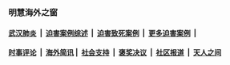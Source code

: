 
### 明慧海外之窗

####  [武汉肺炎](indexes/365.md?t=05141900) &nbsp;|&nbsp;  [迫害案例综述](indexes/328.md?t=05141900) &nbsp;|&nbsp; [迫害致死案例](indexes/277.md?t=05141900)  &nbsp;|&nbsp; [更多迫害案例](indexes/81.md?t=05141900)  &nbsp;|&nbsp; 
####  [时事评论](indexes/19.md?t=05141900) &nbsp;|&nbsp; [海外简讯](indexes/245.md?t=05141900)&nbsp;|&nbsp;  [社会支持](indexes/140.md?t=05141900) &nbsp;|&nbsp; [褒奖决议](indexes/282.md?t=05141900) &nbsp;|&nbsp; [社区报道](indexes/91.md?t=05141900)  &nbsp;|&nbsp; [天人之间](indexes/78.md?t=05141900) 

